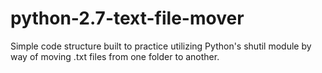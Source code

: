 # python-2.7-text-file-mover
Simple code structure built to practice utilizing Python's shutil module by way of moving .txt files from one folder to another.
